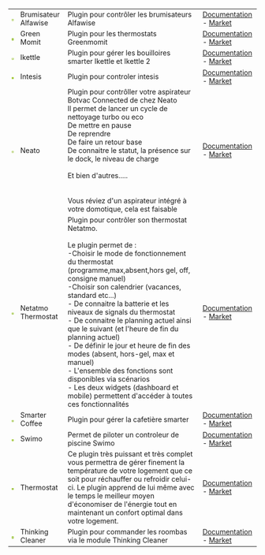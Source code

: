 | | | | |
|--- | --- | --- | ---|
|<img src="alfawiseumist/alfawiseumist_icon.png" width="100" />|Brumisateur Alfawise|Plugin pour contrôler les brumisateurs Alfawise|[Documentation](alfawiseumist/index.md) - [Market](https://market.jeedom.com/index.php?v=d&p=market_display&id=3296)|
|<img src="greenmomit/greenmomit_icon.png" width="100" />|Green Momit|Plugin pour les thermostats Greenmomit|[Documentation](greenmomit/index.md) - [Market](https://market.jeedom.com/index.php?v=d&p=market_display&id=1081)|
|<img src="ikettle/ikettle_icon.png" width="100" />|Ikettle|Plugin pour gérer les bouilloires smarter Ikettle et Ikettle 2|[Documentation](ikettle/index.md) - [Market](https://market.jeedom.com/index.php?v=d&p=market_display&id=3297)|
|<img src="intesis/intesis_icon.png" width="100" />|Intesis|Plugin pour controler intesis|[Documentation](intesis/index.md) - [Market](https://market.jeedom.com/index.php?v=d&p=market_display&id=3921)|
|<img src="neato/neato_icon.png" width="100" />|Neato|Plugin pour contrôller votre aspirateur Botvac Connected de chez Neato<br/>Il permet de lancer un cycle de nettoyage turbo ou eco<br/>De mettre en pause<br/>De reprendre<br/>De faire un retour base<br/>De connaitre le statut, la présence sur le dock, le niveau de charge <br/><br/>Et bien d'autres.....<br/><br/><br/>Vous réviez d'un aspirateur intégré à votre domotique, cela est faisable<br/>|[Documentation](neato/index.md) - [Market](https://market.jeedom.com/index.php?v=d&p=market_display&id=2260)|
|<img src="netatmoThermostat/netatmoThermostat_icon.png" width="100" />|Netatmo Thermostat|Plugin pour contrôler son thermostat Netatmo.<br/><br/>Le plugin permet de :<br/>-Choisir le mode de fonctionnement du thermostat (programme,max,absent,hors gel, off, consigne manuel)<br/>-Choisir son calendrier (vacances, standard etc...)<br/>- De connaitre la batterie et les niveaux de signals du thermostat<br/>- De connaitre le planning actuel ainsi que le suivant (et l'heure de fin du planning actuel)<br/>- De définir le jour et heure de fin des modes (absent, hors-gel, max et manuel)<br/>- L'ensemble des fonctions sont disponibles via scénarios<br/>- Les deux widgets (dashboard et mobile) permettent d'accéder à toutes ces fonctionnalités|[Documentation](netatmoThermostat/index.md) - [Market](https://market.jeedom.com/index.php?v=d&p=market_display&id=1969)|
|<img src="smartercoffee/smartercoffee_icon.png" width="100" />|Smarter Coffee|Plugin pour gérer la cafetière smarter|[Documentation](smartercoffee/index.md) - [Market](https://market.jeedom.com/index.php?v=d&p=market_display&id=2285)|
|<img src="swimo/swimo_icon.png" width="100" />|Swimo|Permet de piloter un controleur de piscine Swimo|[Documentation](swimo/index.md) - [Market](https://market.jeedom.com/index.php?v=d&p=market_display&id=3747)|
|<img src="thermostat/thermostat_icon.png" width="100" />|Thermostat|Ce plugin très puissant et très complet vous permettra de gérer finement la température de votre logement que ce soit pour réchauffer ou refroidir celui-ci. Le plugin apprend de lui même avec le temps le meilleur moyen d'économiser de l'énergie tout en maintenant un confort optimal dans votre logement.|[Documentation](thermostat/index.md) - [Market](https://market.jeedom.com/index.php?v=d&p=market_display&id=77)|
|<img src="thinkingCleaner/thinkingCleaner_icon.png" width="100" />|Thinking Cleaner|Plugin pour commander les roombas via le module Thinking Cleaner|[Documentation](thinkingCleaner/index.md) - [Market](https://market.jeedom.com/index.php?v=d&p=market_display&id=1712)|
